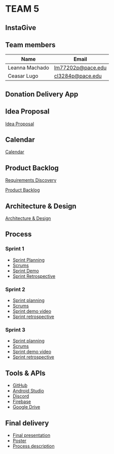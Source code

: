 # TEAM 5

## InstaGive

## Team members

| Name  | Email |
| ------------- | ------------- |
| Leanna Machado |  [lm77202p@pace.edu](mailto:lm77202p@pace.edu) |
| Ceasar Lugo | [cl3284p@pace.edu](mailto:cl3284p@pace.edu) |

## Donation Delivery App

## Idea Proposal
[Idea Proposal](https://docs.google.com/document/d/1OlauvMVb_RuM6WRmo24Toe3s6CLUxb4O/edit?usp=sharing&ouid=104226649781356370789&rtpof=true&sd=true)

## Calendar
[Calendar](https://calendar.google.com/calendar/u/0?cid=aXZoMmU3NjhzMjRkdGlxZWYwcXZvbzhxcjBAZ3JvdXAuY2FsZW5kYXIuZ29vZ2xlLmNvbQ)

## Product Backlog
[Requirements Discovery](https://docs.google.com/document/d/1g7a5I9Z5XoRkpsq6Hd7dqEGTmPoS_RKE/edit?usp=sharing&ouid=104226649781356370789&rtpof=true&sd=true)

[Product Backlog](https://docs.google.com/spreadsheets/d/1mZyLCKUbVGbjoeYFcOHvxQBhpQpaeleSNZBySZJPy2Q/edit?usp=sharing)

## Architecture & Design
[Architecture & Design](https://docs.google.com/document/d/19ueWdZD3511wUXY9D8YRrDogV3UnTT2jLdhnIICoJjg/edit?usp=sharing)

## Process

### Sprint 1

* [Sprint Planning](https://github.com/paceuniversity/cs389f2022team5/blob/main/SprintPlanning.md)
* [Scrums](https://github.com/paceuniversity/cs389f2022team5/blob/main/Sprint1Scrums.md)
* [Sprint Demo](https://github.com/paceuniversity/cs389f2022team5/blob/main/Sprint1Demo.md)
* [Sprint Retrospective](https://github.com/paceuniversity/cs389f2022team5/blob/main/Sprint1Retro.md)

### Sprint 2

* [Sprint planning](https://github.com/paceuniversity/cs389f2022team5/blob/main/Sprint2Planning.md)
* [Scrums]()
* [Sprint demo video]()
* [Sprint retrospective]()

### Sprint 3

* [Sprint planning](https://github.com/paceuniversity/cs389f2022team5/blob/main/Sprint3Planning.md)
* [Scrums]()
* [Sprint demo video]()
* [Sprint retrospective]()

## Tools & APIs

* [GitHub](https://github.com/)
* [Android Studio](https://developer.android.com/studio)
* [Discord](https://discord.com/)
* [Firebase](https://firebase.google.com/)
* [Google Drive](https://www.google.com/drive/)

## Final delivery

* [Final presentation]()
* [Poster]()
* [Process description]()


